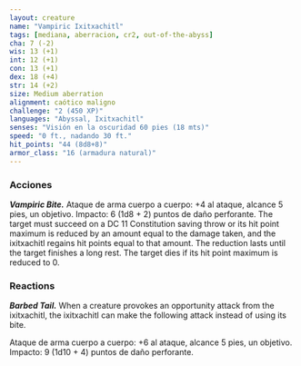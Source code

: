 ```yaml
---
layout: creature
name: "Vampiric Ixitxachitl"
tags: [mediana, aberracion, cr2, out-of-the-abyss]
cha: 7 (-2)
wis: 13 (+1)
int: 12 (+1)
con: 13 (+1)
dex: 18 (+4)
str: 14 (+2)
size: Medium aberration
alignment: caótico maligno
challenge: "2 (450 XP)"
languages: "Abyssal, Ixitxachitl"
senses: "Visión en la oscuridad 60 pies (18 mts)"
speed: "0 ft., nadando 30 ft."
hit_points: "44 (8d8+8)"
armor_class: "16 (armadura natural)"
---
```


### Acciones

***Vampiric Bite.*** Ataque de arma cuerpo a cuerpo: +4 al ataque, alcance 5 pies, un objetivo. Impacto: 6 (1d8 + 2) puntos de daño perforante. The target must succeed on a DC 11 Constitution saving throw or its hit point maximum is reduced by an amount equal to the damage taken, and the ixitxachitl regains hit points equal to that amount. The reduction lasts until the target finishes a long rest. The target dies if its hit point maximum is reduced to 0.

### Reactions

***Barbed Tail.*** When a creature provokes an opportunity attack from the ixitxachitl, the ixitxachitl can make the following attack instead of using its bite.

Ataque de arma cuerpo a cuerpo: +6 al ataque, alcance 5 pies, un objetivo. Impacto: 9 (1d10 + 4) puntos de daño perforante.